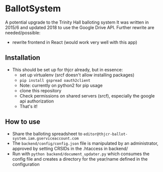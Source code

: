 # BallotSystem
A potential upgrade to the Trinity Hall balloting system
It was written in 2015/6 and updated 2018 to use the Google Drive API.
Further rewrite are needed/possible:
* rewrite frontend in React (would work very well with this app)

## Installation
* This should be set up for thjcr already, but in essence:
  * set up virtualenv (srcf doesn't allow installing packages)
  * `pip install gspread oauth2client`
  * Note: currently on python2 for pip usage
  * clone this repository
  * Check permissions on shared servers (srcf), especially the google api authorization
  * That's it!
  
## How to use
* Share the balloting spreadsheet to `editor@thjcr-ballot-system.iam.gserviceaccount.com`
* The `backend/config/config.json` file is manipulated by an administrator, approved by setting CRSIDs in the .htaccess in backend/
* Run with `python backend/document_updater.py` which consumes the config file and creates a directory for the year/name defined in the configuration
